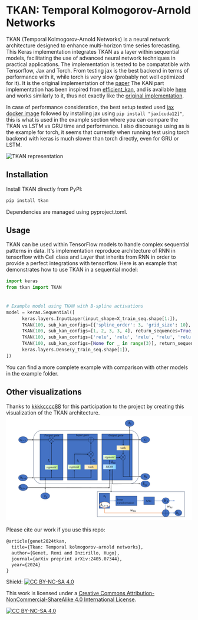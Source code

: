 # TKAN: Temporal Kolmogorov-Arnold Networks

TKAN (Temporal Kolmogorov-Arnold Networks) is a neural network architecture designed to enhance multi-horizon time series forecasting. 
This Keras implementation integrates TKAN as a layer within sequential models, facilitating the use of advanced neural network techniques in practical applications. 
The implementation is tested to be compatatible with Tensorflow, Jax and Torch. From testing jax is the best backend in terms of performance with it, while torch is very slow (probably not well optimized for it).
It is the original implementation of the [paper](https://arxiv.org/abs/2405.07344)
The KAN part implementation has been inspired from [efficient_kan](https://github.com/Blealtan/efficient-kan), and is available [here](https://github.com/remigenet/keras_efficient_kan) and works similarly to it, thus not exactly like the [original implementation](https://github.com/KindXiaoming/pykan).

In case of performance consideration, the best setup tested used [jax docker image](https://hub.docker.com/r/bitnami/jax/) followed by installing jax using ```pip install "jax[cuda12]"```, this is what is used in the example section where you can compare the TKAN vs LSTM vs GRU time and performance.
I also discourage using as is the example for torch, it seems that currently when running test using torch backend with keras is much slower than torch directly, even for GRU or LSTM. 

![TKAN representation](image/TKAN.drawio.png)
## Installation

Install TKAN directly from PyPI:

```bash
pip install tkan
```

Dependencies are managed using pyproject.toml.

## Usage

TKAN can be used within TensorFlow models to handle complex sequential patterns in data.
It's implementation reproduce architecture of RNN in tensorflow with Cell class and Layer that inherits from RNN in order to provide a perfect integrations with tensorflow.
Here is an example that demonstrates how to use TKAN in a sequential model:

```python
import keras
from tkan import TKAN


# Example model using TKAN with B-spline activations
model = keras.Sequential([
      keras.layers.InputLayer(input_shape=X_train_seq.shape[1:]),
      TKAN(100, sub_kan_configs=[{'spline_order': 3, 'grid_size': 10}, {'spline_order': 1, 'grid_size': 5}, {'spline_order': 4, 'grid_size': 6}, ], return_sequences=True, use_bias=True), #Define the params of the KANLinear as dict as here
      TKAN(100, sub_kan_configs=[1, 2, 3, 3, 4], return_sequences=True, use_bias=True), #Use float or int to specify only the exponent of the spline
      TKAN(100, sub_kan_configs=['relu', 'relu', 'relu', 'relu', 'relu'], return_sequences=True, use_bias=True), #Or use string to specify the standard tensorflow activation using Dense in sublayers instead of KANLinear
      TKAN(100, sub_kan_configs=[None for _ in range(3)], return_sequences=False, use_bias=True), # Or put None for default activation
      keras.layers.Dense(y_train_seq.shape[1]),
])
```

You can find a more complete example with comparison with other models in the example folder.

## Other visualizations

Thanks to [kkkkcccc88](https://github.com/kkkkcccc88) for this participation to the project by creating this visualization of the TKAN architecture.
![TKAN IMAGE](image/TKAN_IMAGE.png)

Please cite our work if you use this repo:

```
@article{genet2024tkan,
  title={Tkan: Temporal kolmogorov-arnold networks},
  author={Genet, Remi and Inzirillo, Hugo},
  journal={arXiv preprint arXiv:2405.07344},
  year={2024}
}
```

Shield: [![CC BY-NC-SA 4.0][cc-by-nc-sa-shield]][cc-by-nc-sa]

This work is licensed under a
[Creative Commons Attribution-NonCommercial-ShareAlike 4.0 International License][cc-by-nc-sa].

[![CC BY-NC-SA 4.0][cc-by-nc-sa-image]][cc-by-nc-sa]

[cc-by-nc-sa]: http://creativecommons.org/licenses/by-nc-sa/4.0/
[cc-by-nc-sa-image]: https://licensebuttons.net/l/by-nc-sa/4.0/88x31.png
[cc-by-nc-sa-shield]: https://img.shields.io/badge/License-CC%20BY--NC--SA%204.0-lightgrey.svg
